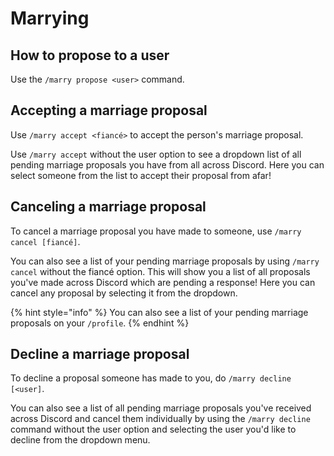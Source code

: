 # Marrying

## How to propose to a user

Use the `/marry propose <user>` command.

## Accepting a marriage proposal

Use `/marry accept <fiancé>` to accept the person's marriage proposal.

Use `/marry accept` without the user option to see a dropdown list of all pending marriage proposals you have from all across Discord. Here you can select someone from the list to accept their proposal from afar!

## Canceling a marriage proposal

To cancel a marriage proposal you have made to someone, use `/marry cancel [fiancé]`.

You can also see a list of your pending marriage proposals by using `/marry cancel` without the fiancé option. This will show you a list of all proposals you've made across Discord which are pending a response! Here you can cancel any proposal by selecting it from the dropdown.

{% hint style="info" %}
You can also see a list of your pending marriage proposals on your `/profile`.
{% endhint %}

## Decline a marriage proposal

To decline a proposal someone has made to you, do `/marry decline [<user]`.

You can also see a list of all pending marriage proposals you've received across Discord and cancel them individually by using the `/marry decline` command without the user option and selecting the user you'd like to decline from the dropdown menu.
